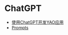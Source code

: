 # ChatGPT

- [使用ChatGPT开发YAO应用](%E4%BD%BF%E7%94%A8ChatGPT%E5%BC%80%E5%8F%91YAO%E5%BA%94%E7%94%A8.md)
- [Prompts](Prompts%2Findex)